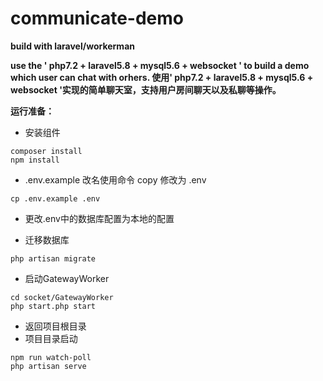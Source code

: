 # communicate-demo

__build with laravel/workerman__

__use the ' php7.2 + laravel5.8 + mysql5.6 + websocket ' to build a demo which user can chat with orhers.
使用' php7.2 + laravel5.8 + mysql5.6 + websocket '实现的简单聊天室，支持用户房间聊天以及私聊等操作。__

__运行准备：__

 * 安装组件
```
composer install
npm install
```

 * .env.example 改名使用命令 copy 修改为 .env
```
cp .env.example .env
```
 * 更改.env中的数据库配置为本地的配置

 * 迁移数据库
```
php artisan migrate
```

 * 启动GatewayWorker
```
cd socket/GatewayWorker
php start.php start
```

 * 返回项目根目录
 * 项目目录启动
```
npm run watch-poll
php artisan serve
```